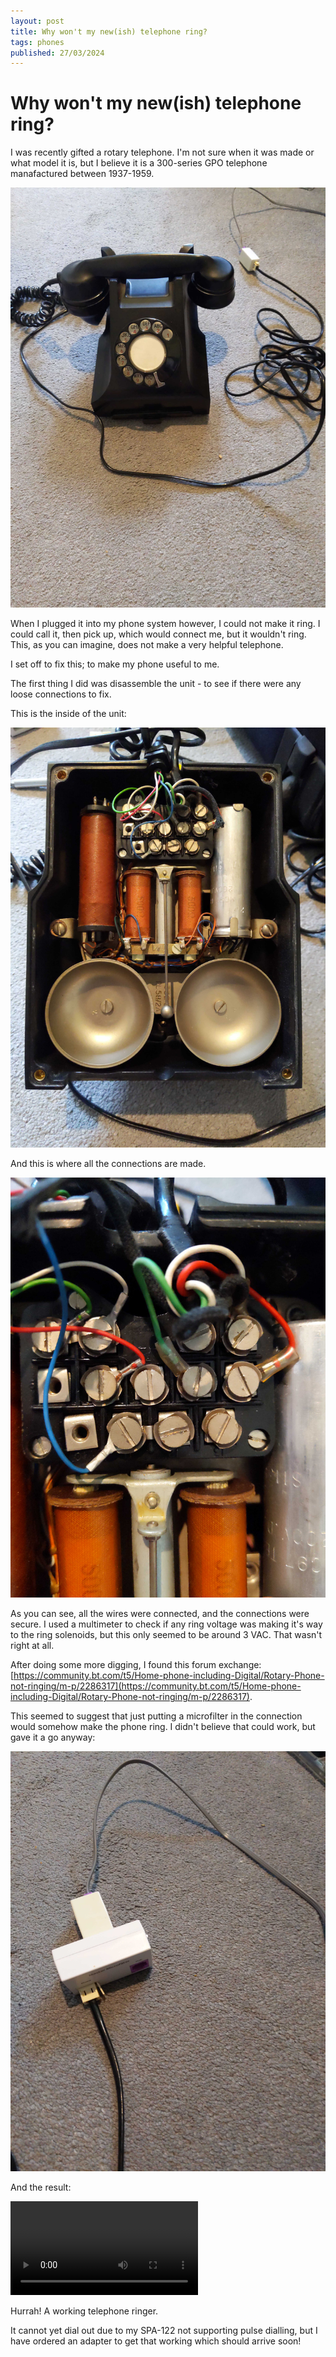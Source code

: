 ```yaml
---
layout: post
title: Why won't my new(ish) telephone ring?
tags: phones
published: 27/03/2024
---
```


# Why won't my new(ish) telephone ring?

I was recently gifted a rotary telephone. I'm not sure when it was made or what model it is, but I believe it is a 300-series GPO telephone manafactured between 1937-1959.

![The Phone](/assets/images/phonering/phone.jpg-50p.jpg)

When I plugged it into my phone system however, I could not make it ring. I could call it, then pick up, which would connect me, but it wouldn't ring. This, as you can imagine, does not make a very helpful telephone.

I set off to fix this; to make my phone useful to me.

The first thing I did was disassemble the unit - to see if there were any loose connections to fix.

This is the inside of the unit:

![The interior](/assets/images/phonering/inside.jpg-50p.jpg)

And this is where all the connections are made.

![The wireboard](/assets/images/phonering/wireboard.jpg-50p.jpg)

As you can see, all the wires were connected, and the connections were secure. I used a multimeter to check if any ring voltage was making it's way to the ring solenoids, but this only seemed to be around 3 VAC. That wasn't right at all.

After doing some more digging, I found this forum exchange: [https://community.bt.com/t5/Home-phone-including-Digital/Rotary-Phone-not-ringing/m-p/2286317](https://community.bt.com/t5/Home-phone-including-Digital/Rotary-Phone-not-ringing/m-p/2286317).

This seemed to suggest that just putting a microfilter in the connection would somehow make the phone ring. I didn't believe that could work, but gave it a go anyway:


![The wireboard](/assets/images/phonering/adapter_chain.jpg-50p.jpg)

And the result:

<video controls>
	<source src="/assets/images/phonering/ringing.mp4" type="video/mp4">
	Your browser does not support the video tag.
</video>

Hurrah! A working telephone ringer.

It cannot yet dial out due to my SPA-122 not supporting pulse dialling, but I have ordered an adapter to get that working which should arrive soon!
